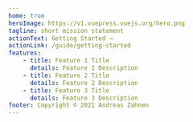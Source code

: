 ```yaml
---
home: true
heroImage: https://v1.vuepress.vuejs.org/hero.png
tagline: short mission statement
actionText: Getting Started →
actionLink: /guide/getting-started
features:
    - title: Feature 1 Title
      details: Feature 1 Description
    - title: Feature 2 Title
      details: Feature 2 Description
    - title: Feature 3 Title
      details: Feature 3 Description
footer: Copyright © 2021 Andreas Zahnen
---
```

